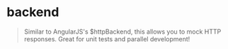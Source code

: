 backend
=======

> Similar to AngularJS's $httpBackend, this allows you to mock HTTP responses. Great for unit tests and parallel development!
